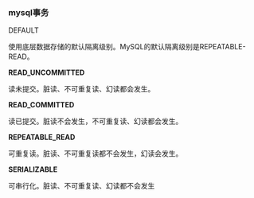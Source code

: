 ### mysql事务
DEFAULT

使用底层数据存储的默认隔离级别。MySQL的默认隔离级别是REPEATABLE-READ。

**READ_UNCOMMITTED**

读未提交。脏读、不可重复读、幻读都会发生。

**READ_COMMITTED**

读已提交。脏读不会发生，不可重复读、幻读都会发生。

**REPEATABLE_READ**

可重复读。脏读、不可重复读都不会发生，幻读会发生。

**SERIALIZABLE**

可串行化。脏读、不可重复读、幻读都不会发生